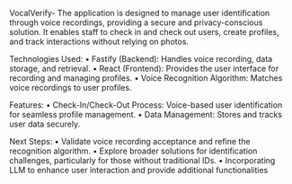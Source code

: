 VocalVerify- The application is designed to manage user identification through voice recordings, providing a secure and privacy-conscious solution. It enables staff to check in and check out users, create profiles, and track interactions without relying on photos.

Technologies Used:
•	Fastify (Backend): Handles voice recording, data storage, and retrieval.
•	React (Frontend): Provides the user interface for recording and managing profiles.
•	Voice Recognition Algorithm: Matches voice recordings to user profiles.

Features:
•	Check-In/Check-Out Process: Voice-based user identification for seamless profile management.
•	Data Management: Stores and tracks user data securely.

Next Steps:
•	Validate voice recording acceptance and refine the recognition algorithm.
•	Explore broader solutions for identification challenges, particularly for those without traditional IDs.
•	Incorporating LLM to enhance user interaction and provide additional functionalities
